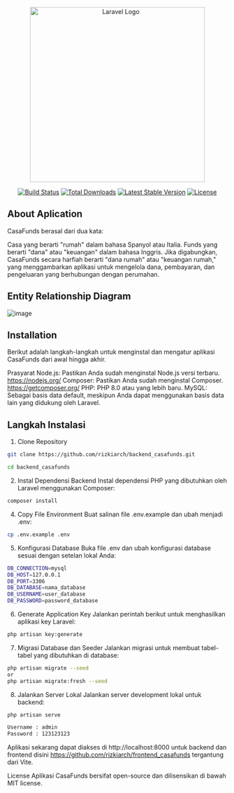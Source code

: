 <p align="center"><a href="https://laravel.com" target="_blank"><img src="https://raw.githubusercontent.com/laravel/art/master/logo-lockup/5%20SVG/2%20CMYK/1%20Full%20Color/laravel-logolockup-cmyk-red.svg" width="400" alt="Laravel Logo"></a></p>

<p align="center">
<a href="https://github.com/laravel/framework/actions"><img src="https://github.com/laravel/framework/workflows/tests/badge.svg" alt="Build Status"></a>
<a href="https://packagist.org/packages/laravel/framework"><img src="https://img.shields.io/packagist/dt/laravel/framework" alt="Total Downloads"></a>
<a href="https://packagist.org/packages/laravel/framework"><img src="https://img.shields.io/packagist/v/laravel/framework" alt="Latest Stable Version"></a>
<a href="https://packagist.org/packages/laravel/framework"><img src="https://img.shields.io/packagist/l/laravel/framework" alt="License"></a>
</p>

## About Aplication
CasaFunds berasal dari dua kata:

Casa yang berarti "rumah" dalam bahasa Spanyol atau Italia.
Funds yang berarti "dana" atau "keuangan" dalam bahasa Inggris.
Jika digabungkan, CasaFunds secara harfiah berarti "dana rumah" atau "keuangan rumah," yang menggambarkan aplikasi untuk mengelola dana, pembayaran, dan pengeluaran yang berhubungan dengan perumahan.

## Entity Relationship Diagram
![image](https://github.com/user-attachments/assets/24d302c8-99f5-4e79-9fc0-31f7d85ed518)

## Installation
Berikut adalah langkah-langkah untuk menginstal dan mengatur aplikasi CasaFunds dari awal hingga akhir.

Prasyarat
Node.js: Pastikan Anda sudah menginstal Node.js versi terbaru.
https://nodejs.org/
Composer: Pastikan Anda sudah menginstal Composer.
https://getcomposer.org/
PHP: PHP 8.0 atau yang lebih baru.
MySQL: Sebagai basis data default, meskipun Anda dapat menggunakan basis data lain yang didukung oleh Laravel.

## Langkah Instalasi
1. Clone Repository
```bash
git clone https://github.com/rizkiarch/backend_casafunds.git
```
```bash
cd backend_casafunds
```

2. Instal Dependensi Backend Instal dependensi PHP yang dibutuhkan oleh Laravel menggunakan Composer:
```bash
composer install
```

4. Copy File Environment Buat salinan file .env.example dan ubah menjadi .env:
```bash
cp .env.example .env
```

5. Konfigurasi Database Buka file .env dan ubah konfigurasi database sesuai dengan setelan lokal Anda:
```bash
DB_CONNECTION=mysql
DB_HOST=127.0.0.1
DB_PORT=3306
DB_DATABASE=nama_database
DB_USERNAME=user_database
DB_PASSWORD=password_database
```

6. Generate Application Key Jalankan perintah berikut untuk menghasilkan aplikasi key Laravel:
```bash
php artisan key:generate
```

7. Migrasi Database dan Seeder Jalankan migrasi untuk membuat tabel-tabel yang dibutuhkan di database:
```bash
php artisan migrate --seed
or
php artisan migrate:fresh --seed
```


8. Jalankan Server Lokal Jalankan server development lokal untuk backend:
```bash
php artisan serve
```

```bash
Username : admin
Password : 123123123
```

Aplikasi sekarang dapat diakses di http://localhost:8000 untuk backend dan frontend disini https://github.com/rizkiarch/frontend_casafunds tergantung dari Vite.

License
Aplikasi CasaFunds bersifat open-source dan dilisensikan di bawah MIT license.







